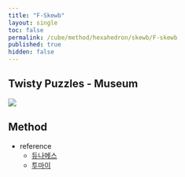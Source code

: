 ```yaml
---
title: "F-Skewb"
layout: single
toc: false
permalink: /cube/method/hexahedron/skewb/F-skewb
published: true
hidden: false
---
```


<head>
  <base target="_blank">
</head>



## Twisty Puzzles - Museum

<a href="https://twistypuzzles.com/app/museum/museum_showitem.php?pkey=1723">
  <img src="https://twistypuzzles.com/museum/large/01723-03.jpg">
</a>



## Method

- reference
  - [듀나메스](https://youtu.be/UslhG5CHgtE)
  - [투마이](https://youtu.be/rDosGPGV2Bk)
